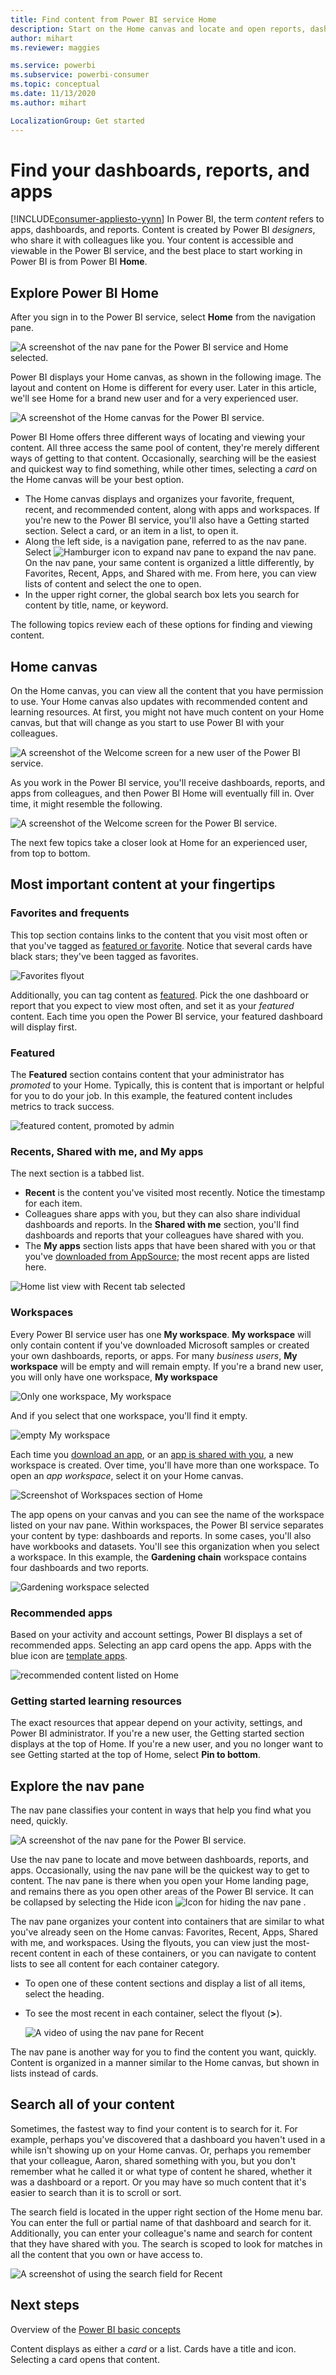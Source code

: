 ```yaml
---
title: Find content from Power BI service Home
description: Start on the Home canvas and locate and open reports, dashboards, and apps.
author: mihart
ms.reviewer: maggies

ms.service: powerbi
ms.subservice: powerbi-consumer
ms.topic: conceptual
ms.date: 11/13/2020
ms.author: mihart

LocalizationGroup: Get started
---
```

# Find your dashboards, reports, and apps

[!INCLUDE[consumer-appliesto-yynn](../includes/consumer-appliesto-yynn.md)]
In Power BI, the term *content* refers to apps, dashboards, and reports. Content is created by Power BI *designers*, who share it with colleagues like you. Your content is accessible and viewable in the Power BI service, and the best place to start working in Power BI is from Power BI **Home**.

## Explore Power BI Home
After you sign in to the Power BI service, select **Home** from the navigation pane. 

![A screenshot of the nav pane for the Power BI service and Home selected.](media/end-user-home/power-bi-select-home.png)


Power BI displays your Home canvas, as shown in the following image. The layout and content on Home is different for every user. Later in this article, we'll see Home for a brand new user and for a very experienced user. 
 
![A screenshot of the Home canvas for the Power BI service.](media/end-user-home/power-bi-canvas.png)

Power BI Home offers three different ways of locating and viewing your content. All three access the same pool of content, they're merely different ways of getting to that content. Occasionally, searching will be the easiest and quickest way to find something, while other times, selecting a *card* on the Home canvas will be your best option.

- The Home canvas displays and organizes your favorite, frequent, recent, and recommended content, along with apps and workspaces.  If you're new to the Power BI service, you'll also have a Getting started section. Select a card, or an item in a list, to open it.
- Along the left side, is a navigation pane, referred to as the nav pane. Select ![Hamburger icon to expand nav pane](media/end-user-home/power-bi-expand.png) to expand the nav pane. On the nav pane, your same content is organized a little differently, by Favorites, Recent, Apps, and Shared with me. From here, you can view lists of content and select the one to open.
- In the upper right corner, the global search box lets you search for content by title, name, or keyword.

The following topics review each of these options for finding and viewing content.

## Home canvas
On the Home canvas, you can view all the content that you have permission to use. Your Home canvas also updates with recommended content and learning resources. At first, you might not have much content on your Home canvas, but that will change as you start to use Power BI with your colleagues.

![A screenshot of the Welcome screen for a new user of the Power BI service.](media/end-user-home/power-bi-home-new-user.png)


 
As you work in the Power BI service, you'll receive dashboards, reports, and apps from colleagues, and then Power BI Home will eventually fill in. Over time, it might resemble the following.

![A screenshot of the Welcome screen for the Power BI service.](media/end-user-home/power-bi-experienced-user.png)

 
The next few topics take a closer look at Home for an experienced user, from top to bottom.

## Most important content at your fingertips

### Favorites and frequents
This top section contains links to the content that you visit most often or that you've tagged as [featured or favorite](end-user-favorite.md). Notice that several cards have black stars; they've been tagged as favorites. 

![Favorites flyout](./media/end-user-home/power-bi-home-favorites.png)

Additionally, you can tag content as [featured](end-user-featured.md). Pick the one dashboard or report that you expect to view most often, and set it as your *featured* content. Each time you open the Power BI service, your featured dashboard will display first. 

### Featured
The **Featured** section contains content that your administrator has *promoted* to your Home. Typically, this is content that is important or helpful for you to do your job. In this example, the featured content includes metrics to track success.


![featured content, promoted by admin](./media/end-user-home/power-bi-home-featured.png)

### Recents, Shared with me, and My apps
The next section is a tabbed list. 
- **Recent** is the content you've visited most recently. Notice the timestamp for each item. 
- Colleagues share apps with you, but they can also share individual dashboards and reports. In the **Shared with me** section, you'll find dashboards and  reports that your colleagues have shared with you. 
- The **My apps** section lists apps that have been shared with you or that you've [downloaded from AppSource](end-user-apps.md); the most recent apps are listed here. 

![Home list view with Recent tab selected](./media/end-user-home/power-bi-recents.png)

### Workspaces
Every Power BI service user has one **My workspace**. **My workspace** will only contain content if you've downloaded Microsoft samples or created your own dashboards, reports, or apps. For many *business users*, **My workspace** will be empty and will remain empty. If you're a brand new user, you will only have one workspace, **My workspace** 

![Only one workspace, My workspace](./media/end-user-home/power-bi-one-workspace.png)

And if you select that one workspace, you'll find it empty.

![empty My workspace](./media/end-user-home/power-bi-empty-workspace.png)

Each time you [download an app](end-user-app-marketing.md), or an [app is shared with you](end-user-apps.md), a new workspace is created. Over time, you'll have more than one workspace. To open an *app workspace*, select it on your Home canvas. 

![Screenshot of Workspaces section of Home](./media/end-user-home/power-bi-workspaces-more.png)

The app opens on your canvas and you can see the name of the workspace listed on your nav pane. Within workspaces, the Power BI service separates your content by type: dashboards and reports. In some cases, you'll also have workbooks and datasets. You'll see this organization when you select a workspace. In this example, the **Gardening chain** workspace contains four dashboards and two reports.

![Gardening workspace selected](./media/end-user-home/power-bi-search-workspace.png)

### Recommended apps
Based on your activity and account settings, Power BI displays a set of recommended apps. Selecting an app card opens the app. Apps with the blue icon are [template apps](../connect-data/service-template-apps-overview.md).

![recommended content listed on Home](./media/end-user-home/power-bi-recommended.png)
 
### Getting started learning resources
The exact resources that appear depend on your activity, settings, and Power BI administrator. If you're a new user, the Getting started section displays at the top of Home. If you're a new user, and you no longer want to see Getting started at the top of Home, select **Pin to bottom**.
 
## Explore the nav pane

The nav pane classifies your content in ways that help you find what you need, quickly.  

![A screenshot of the nav pane for the Power BI service.](media/end-user-home/power-bi-nav-pane.png)


Use the nav pane to locate and move between dashboards, reports, and apps. Occasionally, using the nav pane will be the quickest way to get to content. The nav pane is there when you open your Home landing page, and remains there as you open other areas of the Power BI service. It can be collapsed by selecting the Hide icon ![Icon for hiding the nav pane](media/end-user-home/power-bi-hide.png) .
  
The nav pane organizes your content into containers that are similar to what you've already seen on the Home canvas: Favorites, Recent, Apps, Shared with me, and workspaces. Using the flyouts, you can view just the most-recent content in each of these containers, or you can navigate to content lists to see all content for each container category.
 
- To open one of these content sections and display a list of all items, select the heading.
- To see the most recent in each container, select the flyout (**>**).

    ![A video of using the nav pane for Recent](media/end-user-home/recents2.gif)

 
The nav pane is another way for you to find the content you want, quickly. Content is organized in a manner similar to the Home canvas, but shown in lists instead of cards. 

## Search all of your content
Sometimes, the fastest way to find your content is to search for it. For example, perhaps you've discovered that a dashboard you haven't used in a while isn't showing up on your Home canvas. Or, perhaps you remember that your colleague, Aaron, shared something with you, but you don't remember what he called it or what type of content he shared, whether it was a dashboard or a report. Or you may have so much content that it's easier to search than it is to scroll or sort. 
 
The search field is located in the upper right section of the Home menu bar. You can enter the full or partial name of that dashboard and search for it. Additionally, you can enter your colleague's name and search for content that they have shared with you. The search is scoped to look for matches in all the content that you own or have access to.

![A screenshot of using the search field for Recent](media/end-user-home/power-bi-search-field.png)

## Next steps
Overview of the [Power BI basic concepts](end-user-basic-concepts.md)


Content displays as either a *card* or a list. Cards have a title and icon. Selecting a card opens that content.
